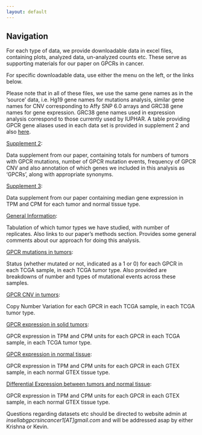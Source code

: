```yaml
---
layout: default
---
```


## Navigation

For each type of data, we provide downloadable data in excel files, containing plots, analyzed data, un-analyzed counts etc. These serve as supporting materials for our paper on GPCRs in cancer.

For specific downloadable data, use either the menu on the left, or the links below. 

Please note that in all of these files, we use the same gene names as in the ‘source’ data, i.e. Hg19 gene names for mutations analysis, similar gene names for CNV corresponding to Affy SNP 6.0 arrays and GRC38 gene names for gene expression. GRC38 gene names used in expression analysis correspond to those currently used by IUPHAR. A table providing GPCR gene aliases used in each data set is provided in supplement 2 and also [here](https://drive.google.com/open?id=0ByccgsfmD86PbFd5R29paUQ4LUE). 

[Supplement 2](https://www.youtube.com/): 

Data supplement from our paper, containing totals for numbers of tumors with GPCR mutations, number of GPCR mutation events, frequency of GPCR CNV and also annotation of which genes we included in this analysis as ‘GPCRs’, along with appropriate synonyms.

[Supplement 3](https://www.youtube.com/): 

Data supplement from our paper containing median gene expression in TPM and CPM for each tumor and normal tissue type.

[General Information](https://insellab.github.io/data): 

Tabulation of which tumor types we have studied, with number of replicates. Also links to our paper’s methods section. Provides some general comments about our approach for doing this analysis.

[GPCR mutations in tumors](https://insellab.github.io/gpcr_mutations): 

Status (whether mutated or not, indicated as a 1 or 0) for each GPCR in each TCGA sample, in each TCGA tumor type. Also provided are breakdowns of number and types of mutational events across these samples.

[GPCR CNV in tumors](https://insellab.github.io/gpcr_cnv): 

Copy Number Variation for each GPCR in each TCGA sample, in each TCGA tumor type.

[GPCR expression in solid tumors](https://insellab.github.io/gpcr_tcga_exp): 

GPCR expression in TPM and CPM units for each GPCR in each TCGA sample, in each TCGA tumor type. 

[GPCR expression in normal tissue](https://insellab.github.io/gpcr_gtex_exp): 

GPCR expression in TPM and CPM units for each GPCR in each GTEX sample, in each normal GTEX tissue type. 

[Differential Expression between tumors and normal tissue](https://insellab.github.io/gpcr_gtex_exp): 

GPCR expression in TPM and CPM units for each GPCR in each GTEX sample, in each normal GTEX tissue type. 

Questions regarding datasets etc should be directed to website admin at *insellabgpcrsincancer1[AT]gmail.com* and will be addressed asap by either Krishna or Kevin.


